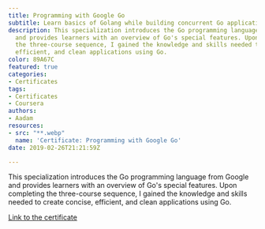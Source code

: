 ```yaml
---
title: Programming with Google Go
subtitle: Learn basics of Golang while building concurrent Go applications.
description: This specialization introduces the Go programming language from Google
  and provides learners with an overview of Go's special features. Upon completing
  the three-course sequence, I gained the knowledge and skills needed to create concise,
  efficient, and clean applications using Go.
color: 89A67C
featured: true
categories:
- Certificates
tags:
- Certificates
- Coursera
authors:
- Aadam
resources:
- src: "**.webp"
  name: 'Certificate: Programming with Google Go'
date: 2019-02-26T21:21:59Z

---
```

This specialization introduces the Go programming language from Google and provides learners with an overview of Go's special features. Upon completing the three-course sequence, I gained the knowledge and skills needed to create concise, efficient, and clean applications using Go.

[Link to the certificate](https://www.coursera.org/account/accomplishments/specialization/certificate/MCQEBV9WPS59)